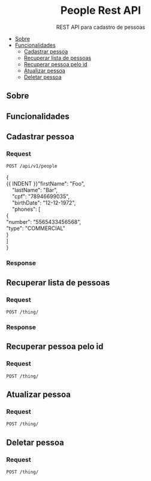 <h1 align="center">People Rest API</h1>

<p align="center">REST API para cadastro de pessoas</p>

- [Sobre](#sobre)
- [Funcionalidades](#funcionalidades)
  - [Cadastrar pessoa](#cadastrar-pessoa)
  - [Recuperar lista de pessoas](#recuperar-lista-de-pessoas)
  - [Recuperar pessoa pelo id](#recuperar-pessoa-pelo-id)
  - [Atualizar pessoa](#atualizar-pessoa)
  - [Deletar pessoa](#deletar-pessoa)

<!--#
INDENT=&nbsp;&nbsp;&nbsp;&nbsp;
$-->
  
## Sobre
## Funcionalidades
## Cadastrar pessoa
### Request
`POST /api/v1/people`

{<br>
{{ INDENT }}"firstName": "Foo",<br>
&nbsp;&nbsp;&nbsp;&nbsp;"lastName": "Bar",<br>
&nbsp;&nbsp;&nbsp;&nbsp;"cpf": "78946699035",<br>
&nbsp;&nbsp;&nbsp;&nbsp;"birthDate": "12-12-1972",<br>
&nbsp;&nbsp;&nbsp;&nbsp;"phones": [<br>
    {<br>
      "number": "5565433456568",<br>
      "type": "COMMERCIAL"<br>
    }<br>
  ]<br>
}

### Response


## Recuperar lista de pessoas
### Request
`POST /thing/`

### Response

## Recuperar pessoa pelo id
### Request
`POST /thing/`

## Atualizar pessoa
### Request
`POST /thing/`

## Deletar pessoa
### Request
`POST /thing/`